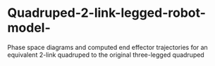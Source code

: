 # Quadruped-2-link-legged-robot-model-
Phase space diagrams and computed end effector trajectories for an equivalent 2-link quadruped to the original three-legged quadruped
